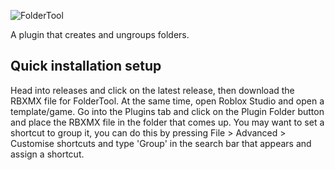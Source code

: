 ![FolderTool](https://user-images.githubusercontent.com/56035537/126049892-30affae3-89d0-4e06-9567-9f8677cfbd4c.png)

A plugin that creates and ungroups folders.

## Quick installation setup

Head into releases and click on the latest release, then download the RBXMX file for FolderTool. At the same time, open Roblox Studio and open a template/game. Go into the Plugins tab and click on the Plugin Folder button and place the RBXMX file in the folder that comes up. You may want to set a shortcut to group it, you can do this by pressing File > Advanced > Customise shortcuts and type 'Group' in the search bar that appears and assign a shortcut.
